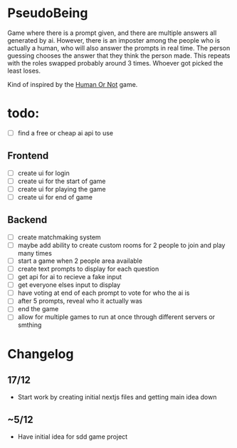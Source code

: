 # PseudoBeing

Game where there is a prompt given, and there are multiple answers all generated by ai. However, there is an imposter among the people who is actually a human, who will also answer the prompts in real time. The person guessing chooses the answer that they think the person made. This repeats with the roles swapped probably around 3 times. Whoever got picked the least loses.

Kind of inspired by the [Human Or Not](https://www.humanornot.ai) game.

# todo:
- [ ] find a free or cheap ai api to use

## Frontend
- [ ] create ui for login
- [ ] create ui for the start of game
- [ ] create ui for playing the game
- [ ] create ui for end of game

## Backend
- [ ] create matchmaking system
- [ ] maybe add ability to create custom rooms for 2 people to join and play many times
- [ ] start a game when 2 people area available
- [ ] create text prompts to display for each question
- [ ] get api for ai to recieve a fake input
- [ ] get everyone elses input to display
- [ ] have voting at end of each prompt to vote for who the ai is
- [ ] after 5 prompts, reveal who it actually was
- [ ] end the game
- [ ] allow for multiple games to run at once through different servers or smthing

# Changelog
## 17/12
- Start work by creating initial nextjs files and getting main idea down

## ~5/12
- Have initial idea for sdd game project
